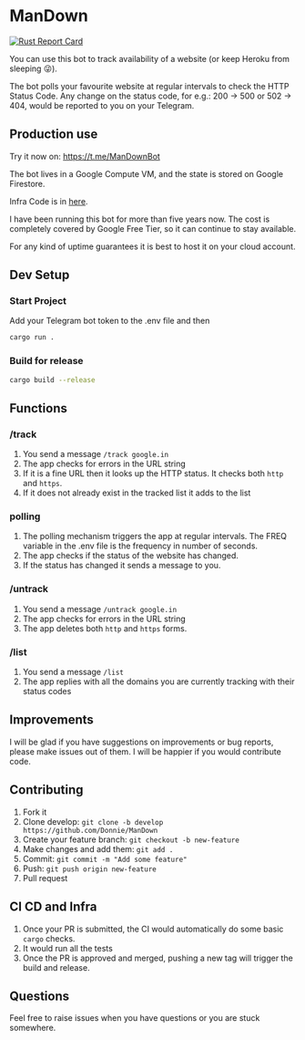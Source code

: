 # ManDown 
[![Rust Report Card](https://rust-reportcard.xuri.me/badge/github.com/donnie/mandown)](https://rust-reportcard.xuri.me/report/github.com/donnie/mandown)

You can use this bot to track availability of a website (or keep Heroku from sleeping :stuck_out_tongue_winking_eye:). 

The bot polls your favourite website at regular intervals to check the HTTP Status Code. 
Any change on the status code, for e.g.: 200 -> 500 or 502 -> 404, would be reported to you on your Telegram.

## Production use

Try it now on: https://t.me/ManDownBot

The bot lives in a Google Compute VM, and the state is stored on Google Firestore.

Infra Code is in [here](./infra/).

I have been running this bot for more than five years now. The cost is completely covered by Google Free Tier, so it can continue to stay available.

For any kind of uptime guarantees it is best to host it on your cloud account.

## Dev Setup
### Start Project
Add your Telegram bot token to the .env file and then

```bash
cargo run .
```

### Build for release
```bash
cargo build --release
```

## Functions
### /track
1. You send a message `/track google.in`
2. The app checks for errors in the URL string
3. If it is a fine URL then it looks up the HTTP status. It checks both `http` and `https`.
4. If it does not already exist in the tracked list it adds to the list

### polling
1. The polling mechanism triggers the app at regular intervals. The FREQ variable in the .env file is the frequency in number of seconds.
2. The app checks if the status of the website has changed.
3. If the status has changed it sends a message to you.

### /untrack
1. You send a message `/untrack google.in`
2. The app checks for errors in the URL string
3. The app deletes both `http` and `https` forms.

### /list
1. You send a message `/list`
2. The app replies with all the domains you are currently tracking with their status codes

## Improvements
I will be glad if you have suggestions on improvements or bug reports, please make issues out of them. I will be happier if you would contribute code.

## Contributing
1. Fork it
2. Clone develop: `git clone -b develop https://github.com/Donnie/ManDown`
3. Create your feature branch: `git checkout -b new-feature`
4. Make changes and add them: `git add .`
5. Commit: `git commit -m "Add some feature"`
6. Push: `git push origin new-feature`
7. Pull request

## CI CD and Infra
1. Once your PR is submitted, the CI would automatically do some basic `cargo` checks.
2. It would run all the tests
3. Once the PR is approved and merged, pushing a new tag will trigger the build and release.

## Questions
Feel free to raise issues when you have questions or you are stuck somewhere.
